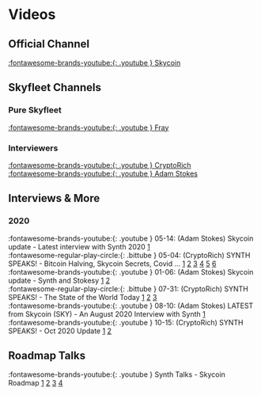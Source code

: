 # Videos

## Official Channel

[:fontawesome-brands-youtube:{: .youtube } Skycoin](https://www.youtube.com/channel/UCzLASufel2No4vSt4rudHSQ)

## Skyfleet Channels

### Pure Skyfleet
[:fontawesome-brands-youtube:{: .youtube } Fray](https://www.youtube.com/channel/UC41FZquwlKSIVxgMhwJrsiw)

### Interviewers
[:fontawesome-brands-youtube:{: .youtube } CryptoRich](https://www.youtube.com/channel/UCNZb8eUomqPYgrdVeOn4eZA)<br>
[:fontawesome-brands-youtube:{: .youtube } Adam Stokes](https://www.youtube.com/channel/UC_LynnVoF0RJV6BjNJW26Ig)

## Interviews & More
### 2020
:fontawesome-brands-youtube:{: .youtube } 05-14: (Adam Stokes) Skycoin update - Latest interview with Synth 2020 [1](https://youtu.be/xFRH-6TyLXg)<br>
:fontawesome-regular-play-circle:{: .bittube } 05-04: (CryptoRich)  SYNTH SPEAKS! - Bitcoin Halving, Skycoin Secrets, Covid ... [1](https://bittube.tv/post/e65b095e-8199-4071-b625-336acf149ee6) [2](https://bittube.tv/post/cca1cee0-cc9b-47a2-bc38-3942b7bb6a70) [3](https://bittube.tv/post/a003ba75-4029-4b08-af23-c8f223e932ba) [4](https://bittube.tv/post/fd7436fb-0068-4f37-8418-2a4a46a3171e) [5](https://bittube.tv/post/b5640660-22e5-48f1-8f98-a678665ae293) [6](https://bittube.tv/post/2c6f52a0-51dd-4f54-be95-fd730db29752)<br>
:fontawesome-brands-youtube:{: .youtube } 01-06: (Adam Stokes) Skycoin update - Synth and Stokesy [1](https://www.youtube.com/watch?v=JADmYmmrw-8) [2](https://www.youtube.com/watch?v=Cxp9qHz7apU)<br>
:fontawesome-regular-play-circle:{: .bittube }  07-31: (CryptoRich)  SYNTH SPEAKS! - The State of the World Today [1](https://bittube.tv/post/efa25c21-e839-461c-a234-8903ddab5297) [2](https://bittube.tv/post/6c3c0265-8fff-4ebc-936b-15e4157cf4a2) [3](https://bittube.tv/post/615efc59-0fe7-4076-a27a-9e66ede10153)<br>
:fontawesome-brands-youtube:{: .youtube } 08-10: (Adam Stokes) LATEST from Skycoin (SKY) - An August 2020 Interview with Synth [1](https://www.youtube.com/watch?v=anBn_PA3vJg&feature=youtu.be)<br>
:fontawesome-brands-youtube:{: .youtube } 10-15: (CryptoRich) SYNTH SPEAKS! - Oct 2020 Update [1](https://www.youtube.com/watch?v=KlToUhn9-jM&feature=youtu.be) [2](https://www.youtube.com/watch?v=ag8Kty670zs&feature=youtu.be)

## Roadmap Talks

:fontawesome-brands-youtube:{: .youtube } Synth Talks - Skycoin Roadmap [1](https://youtu.be/nNq2iJj84QA) [2](https://youtu.be/BQggxK8VsRs) [3](https://youtu.be/RlJFJHqcKjU) [4](https://youtu.be/QmRV3edG1cE)<br>